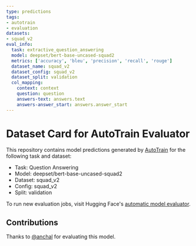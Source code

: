 ```yaml
---
type: predictions
tags:
- autotrain
- evaluation
datasets:
- squad_v2
eval_info:
  task: extractive_question_answering
  model: deepset/bert-base-uncased-squad2
  metrics: ['accuracy', 'bleu', 'precision', 'recall', 'rouge']
  dataset_name: squad_v2
  dataset_config: squad_v2
  dataset_split: validation
  col_mapping:
    context: context
    question: question
    answers-text: answers.text
    answers-answer_start: answers.answer_start
---
```

# Dataset Card for AutoTrain Evaluator

This repository contains model predictions generated by [AutoTrain](https://huggingface.co/autotrain) for the following task and dataset:

* Task: Question Answering
* Model: deepset/bert-base-uncased-squad2
* Dataset: squad_v2
* Config: squad_v2
* Split: validation

To run new evaluation jobs, visit Hugging Face's [automatic model evaluator](https://huggingface.co/spaces/autoevaluate/model-evaluator).

## Contributions

Thanks to [@anchal](https://huggingface.co/anchal) for evaluating this model.